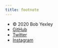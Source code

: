 ```yaml
---
title: footnote
---
```


* &copy; 2020 Bob Yexley
* [GitHub](https://github.com/ryexley)
* [Twitter](https://twitter.com/ryexley)
* [Instagram](https://instagram.com/ryexley)
